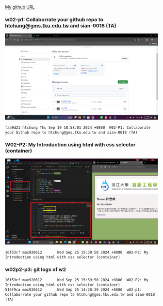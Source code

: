 [My github URL
](https://github.com/max920612/1131-sweb-demo-00)

### w02-p1: Collaborrate your github repo to htchung@gms.tku.edu.tw and sian-0018 (TA)


![](w02-p1.png)

```
faa9d21 htchung Thu Sep 19 18:58:01 2024 +0800  W02-P1: Collaborate your Github repo to htchung@gms.tku.edu.tw and sian-0018 (TA)
```

### W02-P2: My Introduction using html with css selector (container)

![](w02-p2.png)

```
16f53cf max920612       Wed Sep 25 15:39:50 2024 +0800  W02-P2: My Introduction using html with css selector (container)
```

### w02p2-p3: git logs of w2

```
16f53cf max920612       Wed Sep 25 15:39:50 2024 +0800  W02-P2: My Introduction using html with css selector (container)
516f9ca max920612       Wed Sep 25 14:28:39 2024 +0800  w02-p1: Collaborrate your github repo to htchung@gms.tku.edu.tw and sian-0018 (TA)
```
